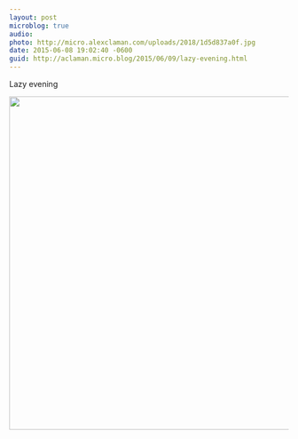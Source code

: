 ```yaml
---
layout: post
microblog: true
audio: 
photo: http://micro.alexclaman.com/uploads/2018/1d5d837a0f.jpg
date: 2015-06-08 19:02:40 -0600
guid: http://aclaman.micro.blog/2015/06/09/lazy-evening.html
---
```

Lazy evening

<img src="http://micro.alexclaman.com/uploads/2018/1d5d837a0f.jpg" width="600" height="600" />
